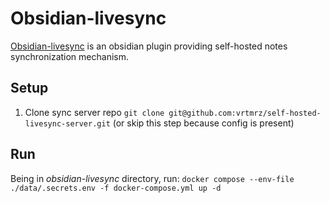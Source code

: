 # Obsidian-livesync

[Obsidian-livesync](https://github.com/vrtmrz/obsidian-livesync) is an obsidian plugin providing self-hosted notes synchronization mechanism.

## Setup

1. Clone sync server repo `git clone git@github.com:vrtmrz/self-hosted-livesync-server.git` (or skip this step because config is present)

## Run

Being in *obsidian-livesync* directory, run:
`docker compose --env-file ./data/.secrets.env -f docker-compose.yml up -d`
